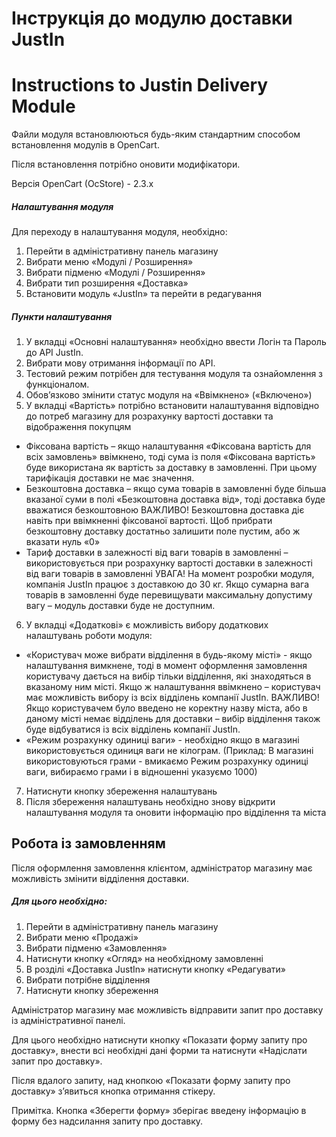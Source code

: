 # Інструкція до модулю доставки JustIn
# Instructions to Justin Delivery Module

Файли модуля встановлюються будь-яким стандартним способом встановлення модулів в OpenCart.

Після встановлення потрібно оновити модифікатори.

Версія OpenCart (OcStore) - 2.3.х


##### Налаштування модуля

Для переходу в налаштування модуля, необхідно:
1.	Перейти в адміністративну панель магазину
2.	Вибрати меню «Модулі / Розширення»
3.	Вибрати підменю «Модулі / Розширення»
4.	Вибрати тип розширення «Доставка»
5.	Встановити модуль «JustIn» та перейти в редагування

##### Пункти налаштування
1.	У вкладці «Основні налаштування» необхідно ввести Логін та Пароль до API JustIn.
2.	Вибрати мову отримання інформації по API.
3.	Тестовий режим потрібен для тестування модуля та ознайомлення з функціоналом.
4.	Обов’язково змінити статус модуля на «Ввімкнено» («Включено»)
5.	У вкладці «Вартість» потрібно встановити налаштування відповідно до потреб магазину для розрахунку вартості доставки та відображення покупцям
-	Фіксована вартість – якщо налаштування «Фіксована вартість для всіх замовлень» ввімкнено, тоді сума із поля «Фіксована вартість» буде використана як вартість за доставку в замовленні. При цьому тарифікація доставки не має значення.
-	Безкоштовна доставка – якщо сума товарів в замовленні буде більша вказаної суми в полі «Безкоштовна доставка від», тоді доставка буде вважатися безкоштовною
ВАЖЛИВО! Безкоштовна доставка діє навіть при ввімкненні фіксованої вартості. Щоб прибрати безкоштовну доставку достатньо залишити поле пустим, або ж вказати нуль «0»
-	Тариф доставки в залежності від ваги товарів в замовленні – використовується при розрахунку вартості доставки в залежності від ваги товарів в замовленні
УВАГА! На момент розробки модуля, компанія JustIn працює з доставкою до 30 кг. Якщо сумарна вага товарів в замовленні буде перевищувати максимальну допустиму вагу – модуль доставки буде не доступним.
6.	У вкладці «Додаткові» є можливість вибору додаткових налаштувань роботи модуля:
-	«Користувач може вибрати відділення в будь-якому місті» - якщо налаштування вимкнене, тоді в момент оформлення замовлення користувачу дається на вибір тільки відділення, які знаходяться в вказаному ним місті. Якщо ж налаштування ввімкнено – користувач має можливість вибору із всіх відділень компанії JustIn.
ВАЖЛИВО! Якщо користувачем було введено не коректну назву міста, або в даному місті немає відділень для доставки – вибір відділення також буде відбуватися із всіх відділень компанії JustIn.
-	«Режим розрахунку одиниці ваги» - необхідно якщо в магазині використовується одиниця ваги не кілограм. (Приклад: В магазині використовуються грами - вмикаємо Режим розрахунку одиниці ваги, вибираємо грами і в відношенні указуємо 1000)
7.	Натиснути кнопку збереження налаштувань
8.	Після збереження налаштувань необхідно знову відкрити налаштування модуля та оновити інформацію про відділення та міста

## Робота із замовленням

Після оформлення замовлення клієнтом, адміністратор магазину має можливість змінити відділення доставки.
##### Для цього необхідно:
1.	Перейти в адміністративну панель магазину
2.	Вибрати меню «Продажі»
3.	Вибрати підменю «Замовлення»
4.	Натиснути кнопку «Огляд» на необхідному замовленні
5.	В розділі «Доставка JustIn» натиснути кнопку «Редагувати»
6.	Вибрати потрібне відділення
7.	Натиснути кнопку збереження


Адміністратор магазину має можливість відправити запит про доставку із адміністративної панелі.

Для цього необхідно натиснути кнопку «Показати форму запиту про доставку», внести всі необхідні дані форми та натиснути «Надіслати запит про доставку».

Після вдалого запиту, над кнопкою «Показати форму запиту про доставку» з’явиться кнопка отримання стікеру.

Примітка. Кнопка «Зберегти форму» зберігає введену інформацію в форму без надсилання запиту про доставку.

